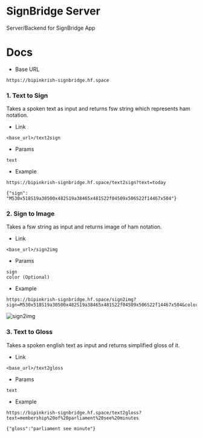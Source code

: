 # SignBridge Server

Server/Backend for SignBridge App

# Docs

* Base URL

```
https://bipinkrish-signbridge.hf.space
```

### 1. Text to Sign

Takes a spoken text as input and returns fsw string which represents ham notation.

* Link

```
<base_url>/text2sign
```

* Params
  
```
text
```

* Example

```
https://bipinkrish-signbridge.hf.space/text2sign?text=today
```

```
{"sign": "M530x518S19a30500x482S19a38465x481S22f04509x506S22f14467x504"}
```

### 2. Sign to Image

Takes a fsw string as input and returns image of ham notation.

* Link

```
<base_url>/sign2img
```

* Params
  
```
sign
color (Optional)
```

* Example

```
https://bipinkrish-signbridge.hf.space/sign2img?sign=M530x518S19a30500x482S19a38465x481S22f04509x506S22f14467x504&color=10,23,122,255
```

![sign2img](https://github.com/SignBridgeApp/server/assets/87369440/542e93ed-3138-47b2-a777-4aa0739b6cf7)

### 3. Text to Gloss

Takes a spoken english text as input and returns simplified gloss of it.

* Link

```
<base_url>/text2gloss
```

* Params
  
```
text
```

* Example

```
https://bipinkrish-signbridge.hf.space/text2gloss?text=membership%20of%20parliament%20see%20minutes
```

```
{"gloss":"parliament see minute"}
```
